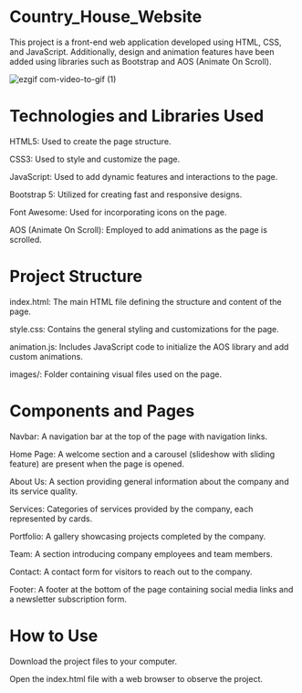 ﻿# Country_House_Website

 This project is a front-end web application developed using HTML, CSS, and JavaScript. Additionally, design and animation features have been added using libraries such as Bootstrap and AOS (Animate On Scroll).

 ![ezgif com-video-to-gif (1)](https://github.com/MeltemPinar/Country_House_Website/assets/147662901/46f6c968-5484-4673-b8b4-b08e3847610b)

# Technologies and Libraries Used

HTML5: Used to create the page structure.

CSS3: Used to style and customize the page.

JavaScript: Used to add dynamic features and interactions to the page.

Bootstrap 5: Utilized for creating fast and responsive designs.

Font Awesome: Used for incorporating icons on the page.

AOS (Animate On Scroll): Employed to add animations as the page is scrolled.

# Project Structure

index.html: The main HTML file defining the structure and content of the page.

style.css: Contains the general styling and customizations for the page.

animation.js: Includes JavaScript code to initialize the AOS library and add custom animations.

images/: Folder containing visual files used on the page.

# Components and Pages

Navbar: A navigation bar at the top of the page with navigation links.

Home Page: A welcome section and a carousel (slideshow with sliding feature) are present when the page is opened.

About Us: A section providing general information about the company and its service quality.

Services: Categories of services provided by the company, each represented by cards.

Portfolio: A gallery showcasing projects completed by the company.

Team: A section introducing company employees and team members.

Contact: A contact form for visitors to reach out to the company.

Footer: A footer at the bottom of the page containing social media links and a newsletter subscription form.

# How to Use

Download the project files to your computer.

Open the index.html file with a web browser to observe the project.
